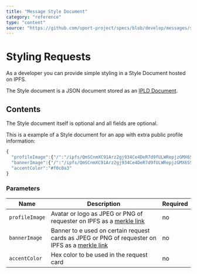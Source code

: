 ```yaml
---
title: "Message Style Document"
category: "reference"
type: "content"
source: "https://github.com/uport-project/specs/blob/develop/messages/styles.md"
---
```


# Styling Requests

As a developer you can provide simple styling in a Style Document hosted on IPFS.

The Style document is a JSON document stored as an [IPLD Document](https://github.com/ipld/specs/blob/master/IPLD.md).

## Contents

The Style document itself is optional and all fields are optional.

This is a example of a Style document for an app with extra public profile information:

```js
{
  "profileImage":{"/":"/ipfs/QmSCnmXC91Arz2gj934Ce4DeR7d9fULWRepjzGMX6SSazB"},
  "bannerImage":{"/":"/ipfs/QmSCnmXC91Arz2gj934Ce4DeR7d9fULWRepjzGMX6SSazB"},
  "accentColor":"#f0c0a3"
}
```

### Parameters

Name | Description | Required
---- | ----------- | --------
`profileImage` | Avatar or logo as JPEG or PNG of requester on IPFS as a [merkle link](https://github.com/ipld/specs/blob/master/IPLD.md#what-is-a-merkle-link)| no
`bannerImage` | Banner to e used on certain request cards as JPEG or PNG of requester on IPFS as a [merkle link](https://github.com/ipld/specs/blob/master/IPLD.md#what-is-a-merkle-link)| no
`accentColor` | Hex color to be used in the request card | no

